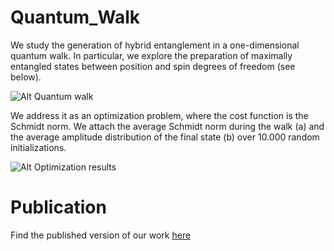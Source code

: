 # Quantum_Walk

We study the generation of hybrid entanglement in a one-dimensional quantum walk. In particular, we explore the preparation of maximally entangled states between position and spin degrees of freedom (see below). 

![Alt Quantum walk](https://d3i71xaburhd42.cloudfront.net/2729a539407aa50d017a1a59ab539cae38fca579/2-Figure1-1.png)


We address it as an optimization problem, where the cost function is the Schmidt norm. We attach the average Schmidt norm during the walk (a) and the average amplitude distribution of the final state (b) over 10.000 random initializations. 

![Alt Optimization results](https://d3i71xaburhd42.cloudfront.net/2729a539407aa50d017a1a59ab539cae38fca579/3-Figure5-1.png)


# Publication

Find the published version of our work [here](https://iopscience.iop.org/article/10.1088/2058-9565/ab6ce6)
